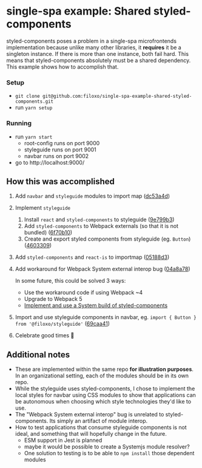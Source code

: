 # single-spa example: Shared styled-components

styled-components poses a problem in a single-spa microfrontends implementation because unlike many other libraries, it **requires** it be a singleton instance. If there is more than one instance, both fail hard. This means that styled-components absolutely must be a shared dependency. This example shows how to accomplish that.

### Setup

- `git clone git@github.com:filoxo/single-spa-example-shared-styled-components.git`
- run `yarn setup`

### Running

- run `yarn start`
  - root-config runs on port 9000
  - styleguide runs on port 9001
  - navbar runs on port 9002
- go to http://localhost:9000/

## How this was accomplished

1. Add `navbar` and `styleguide` modules to import map ([dc53a4d](https://github.com/filoxo/single-spa-example-shared-styled-components/commit/dc53a4dca01fddad61f54bde0c5423a524dbdc89))
1. Implement `styleguide`
   1. Install `react` and `styled-components` to styleguide ([9e799b3](https://github.com/filoxo/single-spa-example-shared-styled-components/commit/9e799b3e1ebfc84939b32882f109df069c16ed1c))
   1. Add `styled-components` to Webpack externals (so that it is not bundled) ([6f70b10](https://github.com/filoxo/single-spa-example-shared-styled-components/commit/6f70b10b500a65e21dd9d49e2d8e08f7e8db9ef0))
   1. Create and export styled components from styleguide (eg. `Button`) ([4603309](https://github.com/filoxo/single-spa-example-shared-styled-components/commit/4603309ee7a38d00caf8c62007bc83f3c7dbd882))
1. Add `styled-components` and `react-is` to importmap ([05188d3](https://github.com/filoxo/single-spa-example-shared-styled-components/commit/05188d33ef99f1b7a1d73a875024fc7f1b02e9c7))
1. Add workaround for Webpack System external interop bug ([04a8a78](https://github.com/filoxo/single-spa-example-shared-styled-components/commit/04a8a78bc73226a7fee2c756e5d1e5a9f3d36899))

   In some future, this could be solved 3 ways:

   - Use the workaround code if using Webpack ~4
   - Upgrade to Webpack 5
   - [Implement and use a System build of styled-components](https://github.com/esm-bundle/new-repo-instructions)

1. Import and use styleguide components in navbar, eg. `import { Button } from '@filoxo/styleguide'` ([69caa41](https://github.com/filoxo/single-spa-example-shared-styled-components/commit/69caa41709e309fe919dcde7ccee62b0618d9512))
1. Celebrate good times 🎉

## Additional notes

- These are implemented within the same repo **for illustration purposes**. In an organizational setting, each of the modules should be in its own repo.
- While the styleguide uses styled-components, I chose to implement the local styles for navbar using CSS modules to show that applications can be autonomous when choosing which style technologies they'd like to use.
- The "Webpack System external interop" bug is unrelated to styled-components. Its simply an artifact of module interop.
- How to test applications that consume styleguide components is not ideal, and something that will hopefully change in the future.
  - ESM support in Jest is planned
  - maybe it would be possible to create a Systemjs module resolver?
  - One solution to testing is to be able to `npm install` those dependent modules
